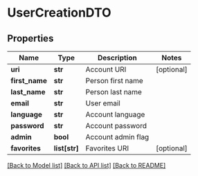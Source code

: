 # UserCreationDTO

## Properties
Name | Type | Description | Notes
------------ | ------------- | ------------- | -------------
**uri** | **str** | Account URI | [optional] 
**first_name** | **str** | Person first name | 
**last_name** | **str** | Person last name | 
**email** | **str** | User email | 
**language** | **str** | Account language | 
**password** | **str** | Account password | 
**admin** | **bool** | Account admin flag | 
**favorites** | **list[str]** | Favorites URI | [optional] 

[[Back to Model list]](../README.md#documentation-for-models) [[Back to API list]](../README.md#documentation-for-api-endpoints) [[Back to README]](../README.md)


